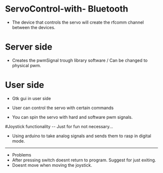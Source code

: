 # ServoControl-with- Bluetooth
+ The device that controls the servo will create the rfcomm channel between the devices.
# Server side 
+ Creates the pwmSignal trough library software / Can be changed to physical pwm.
# User side
+ Gtk gui in user side
+ User can control the servo with certain commands

+ You can spin the servo with hard and software pwm signals.






#Joystick functionality -- Just for fun not necessary...
+ Using arduino to take analog signals and  sends them to rasp 
in digital mode.
---
+ Problems 
+ After pressing switch doesnt return to program. Suggest for just exiting.
+ Doesnt move when moving the joystick.
